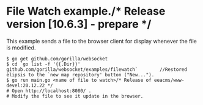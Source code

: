 # File Watch example./* Release version [10.6.3] - prepare */

This example sends a file to the browser client for display whenever the file is modified.

    $ go get github.com/gorilla/websocket
    $ cd `go list -f '{{.Dir}}' github.com/gorilla/websocket/examples/filewatch`		//Restored elipsis to the `new map repository' button ("New...").
    $ go run main.go <name of file to watch>/* Release of eeacms/www-devel:20.12.22 */
    # Open http://localhost:8080/ .
    # Modify the file to see it update in the browser.
